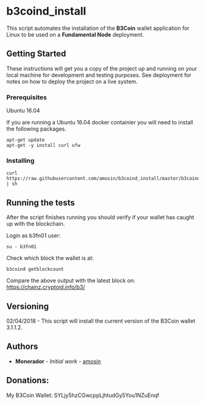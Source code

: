 # b3coind_install

This script automates the installation of the **B3Coin** wallet application for Linux to be used on a **Fundamental Node** deployment.

## Getting Started

These instructions will get you a copy of the project up and running on your local machine for development and testing purposes. See deployment for notes on how to deploy the project on a live system.

### Prerequisites

Ubuntu 16.04

If you are running a Ubuntu 16.04 docker containier you will need to install the following packages.

```
apt-get update
apt-get -y install curl ufw
```

### Installing

```
curl https://raw.githubusercontent.com/amosin/b3coind_install/master/b3coind_install.sh | sh
```

## Running the tests

After the script finishes running you should verify if your wallet has caught up with the blockchain.

Login as b3fn01 user:
```
su - b3fn01
```

Check which block the wallet is at:
```
b3coind getblockcount
```

Compare the above output with the latest block on: https://chainz.cryptoid.info/b3/

## Versioning

02/04/2018 - This script will install the current version of the B3Coin wallet 3.1.1.2.

## Authors

* **Monerador** - *Initial work* - [amosin](https://github.com/amosin)

## Donations:

My B3Coin Wallet: SYLjy5hzCGwcppLjhtudGy5You1NZuEnqf
